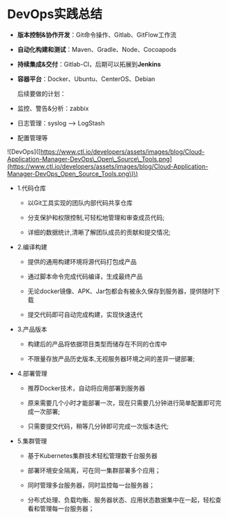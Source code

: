 # DevOps实践总结

* **版本控制&协作开发**：Git命令操作、Gitlab、GitFlow工作流

* **自动化构建和测试**：Maven、Gradle、Node、Cocoapods

* **持续集成&交付**：Gitlab-CI，后期可以拓展到**Jenkins**

* **容器平台**：Docker、Ubuntu、CenterOS、Debian

  后续要做的计划：

* 监控、警告&分析：zabbix

* 日志管理：syslog —&gt; LogStash

* 配置管理等

!\[DevOps\]\([https://www.ctl.io/developers/assets/images/blog/Cloud-Application-Manager-DevOps\_Open\_Source\_Tools.png](https://www.ctl.io/developers/assets/images/blog/Cloud-Application-Manager-DevOps_Open_Source_Tools.png\)\)

* 1.代码仓库

  * 以Git工具实现的团队内部代码共享仓库

  * 分支保护和权限控制,可轻松地管理和审查成员代码;

  * 详细的数据统计,清晰了解团队成员的贡献和提交情况;

* 2.编译构建

  * 提供的通用构建环境将源代码打包成产品

  * 通过脚本命令完成代码编译，生成最终产品

  * 无论docker镜像、APK、Jar包都会有被永久保存到服务器，提供随时下载

  * 提交代码即可自动完成构建，实现快速迭代

* 3.产品版本

  * 构建后的产品将依据项目类型而储存在不同的仓库中

  * 不限量存放产品历史版本,无视服务器环境之间的差异一键部署;

* 4.部署管理

  * 推荐Docker技术，自动将应用部署到服务器

  * 原来需要几个小时才能部署一次，现在只需要几分钟进行简单配置即可完成一次部署;

  * 只需要提交代码，稍等几分钟即可完成一次版本迭代;

* 5.集群管理

  * 基于Kubernetes集群技术轻松管理数千台服务器

  * 部署环境安全隔离，可在同一集群部署多个应用；

  * 同时管理多台服务器，同时监控每一台服务器；

  * 分布式处理、负载均衡、服务器状态、应用状态数据集中在一起，轻松查看和管理每一台服务器；



